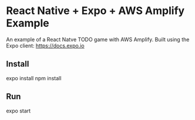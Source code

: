 # React Native + Expo + AWS Amplify Example
An example of a React Natve TODO game with AWS Amplify. Built using the Expo client:
https://docs.expo.io

## Install
expo install
npm install

## Run
expo start
